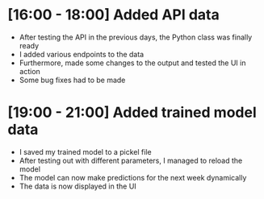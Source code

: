 # [16:00 - 18:00] Added API data
- After testing the API in the previous days, the Python class was finally ready
- I added various endpoints to the data
- Furthermore, made some changes to the output and tested the UI in action
- Some bug fixes had to be made

# [19:00 - 21:00] Added trained model data
- I saved my trained model to a pickel file
- After testing out with different parameters, I managed to reload the model
- The model can now make predictions for the next week dynamically
- The data is now displayed in the UI